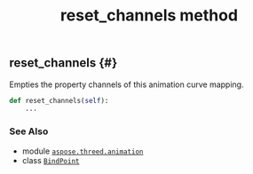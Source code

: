 ﻿---
title: reset_channels method
second_title: Aspose.3D for Python via .NET API References
description: 
type: docs
weight: 110
url: /aspose.threed.animation/bindpoint/reset_channels/
is_root: false
---

## reset_channels {#}

Empties the property channels of this animation curve mapping.



```python
def reset_channels(self):
    ...
```





### See Also
* module [`aspose.threed.animation`](../../)
* class [`BindPoint`](/3d/python-net/aspose.threed.animation/bindpoint)
